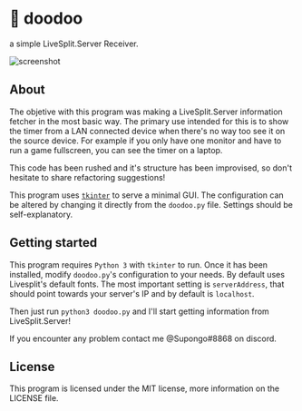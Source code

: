 # 💩 doodoo
a simple LiveSplit.Server Receiver.

![screenshot](https://i.imgur.com/jsR1u46.png "A shot of the program running, duh")

## About
The objetive with this program was making a LiveSplit.Server information fetcher in the most basic way. The primary use intended for this is to show the timer from a LAN connected device when there's no way too see it on the source device. For example if you only have one monitor and have to run a game fullscreen, you can see the timer on a laptop.

This code has been rushed and it's structure has been improvised, so don't hesitate to share refactoring suggestions!

This program uses [`tkinter`](https://wiki.python.org/moin/TkInter) to serve a minimal GUI.
The configuration can be altered by changing it directly from the `doodoo.py` file. Settings should be self-explanatory.

## Getting started
This program requires `Python 3` with `tkinter` to run. Once it has been installed, modify `doodoo.py`'s configuration to your needs. By default uses Livesplit's default fonts. The most important setting is `serverAddress`, that should point towards your server's IP and by default is `localhost`.

Then just run `python3 doodoo.py` and I'll start getting information from LiveSplit.Server!

If you encounter any problem contact me @Supongo#8868 on discord.

## License
This program is licensed under the MIT license, more information on the LICENSE file.
